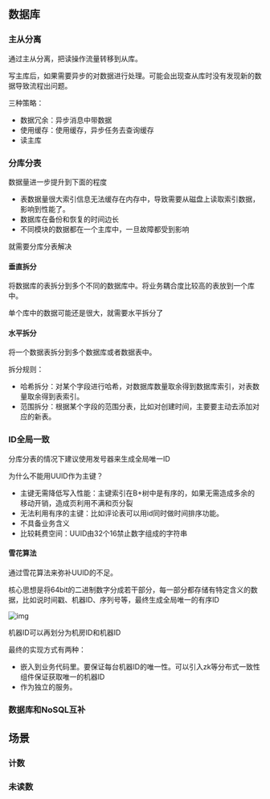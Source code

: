 

## 数据库

### 主从分离

通过主从分离，把读操作流量转移到从库。



写主库后，如果需要异步的对数据进行处理。可能会出现查从库时没有发现新的数据导致流程出问题。

三种策略：

- 数据冗余：异步消息中带数据
- 使用缓存：使用缓存，异步任务去查询缓存
- 读主库



### 分库分表

数据量进一步提升到下面的程度

- 表数据量很大索引信息无法缓存在内存中，导致需要从磁盘上读取索引数据，影响到性能了。
- 数据库在备份和恢复的时间边长
- 不同模块的数据都在一个主库中，一旦故障都受到影响

就需要分库分表解决

#### 垂直拆分

将数据库的表拆分到多个不同的数据库中。将业务耦合度比较高的表放到一个库中。

单个库中的数据可能还是很大，就需要水平拆分了

#### 水平拆分

将一个数据表拆分到多个数据库或者数据表中。

拆分规则：

- 哈希拆分：对某个字段进行哈希，对数据库数量取余得到数据库索引，对表数量取余得到表索引。
- 范围拆分：根据某个字段的范围分表，比如对创建时间，主要要主动去添加对应的新表。



### ID全局一致

分库分表的情况下建议使用发号器来生成全局唯一ID

为什么不能用UUID作为主键？

- 主键无需降低写入性能：主键索引在B+树中是有序的，如果无需造成多余的移动开销，造成页利用不满和页分裂
- 无法利用有序的主键：比如评论表可以用id同时做时间排序功能。
- 不具备业务含义
- 比较耗费空间：UUID由32个16禁止数字组成的字符串

#### 雪花算法

通过雪花算法来弥补UUID的不足。

核心思想是将64bit的二进制数字分成若干部分，每一部分都存储有特定含义的数据，比如说时间戳、机器ID、序列号等，最终生成全局唯一的有序ID

![img](https://static001.geekbang.org/resource/image/2d/8d/2dee7e8e227a339f8f3cb6e7b47c0c8d.jpg)



机器ID可以再划分为机房ID和机器ID



最终的实现方式有两种：

- 嵌入到业务代码里。要保证每台机器ID的唯一性。可以引入zk等分布式一致性组件保证获取唯一的机器ID
- 作为独立的服务。



### 数据库和NoSQL互补





## 场景

### 计数



### 未读数



